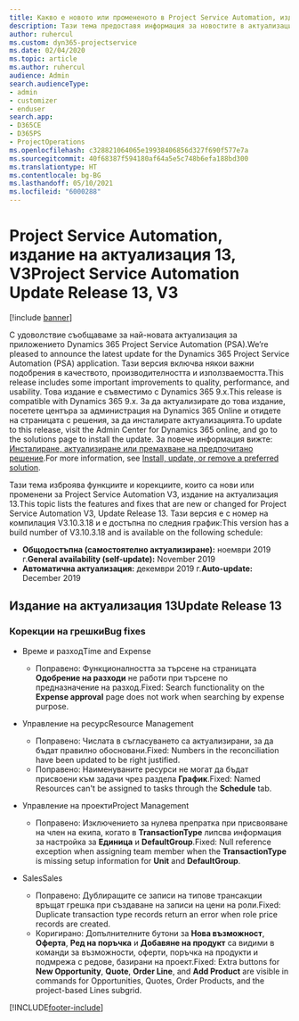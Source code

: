 ```yaml
---
title: Какво е новото или промененото в Project Service Automation, издание на актуализация 13, V3
description: Тази тема предоставя информация за новостите в актуализацията на Project Service Automation, издание 13, V3.
author: ruhercul
ms.custom: dyn365-projectservice
ms.date: 02/04/2020
ms.topic: article
ms.author: ruhercul
audience: Admin
search.audienceType:
- admin
- customizer
- enduser
search.app:
- D365CE
- D365PS
- ProjectOperations
ms.openlocfilehash: c328821064065e19938406856d327f690f577e7a
ms.sourcegitcommit: 40f68387f594180af64a5e5c748b6efa188bd300
ms.translationtype: HT
ms.contentlocale: bg-BG
ms.lasthandoff: 05/10/2021
ms.locfileid: "6000288"
---
```

# <a name="project-service-automation-update-release-13-v3"></a><span data-ttu-id="3fa91-103">Project Service Automation, издание на актуализация 13, V3</span><span class="sxs-lookup"><span data-stu-id="3fa91-103">Project Service Automation Update Release 13, V3</span></span>

[!include [banner](../includes/psa-now-project-operations.md)]

<span data-ttu-id="3fa91-104">С удоволствие съобщаваме за най-новата актуализация за приложението Dynamics 365 Project Service Automation (PSA).</span><span class="sxs-lookup"><span data-stu-id="3fa91-104">We’re pleased to announce the latest update for the Dynamics 365 Project Service Automation (PSA) application.</span></span> <span data-ttu-id="3fa91-105">Тази версия включва някои важни подобрения в качеството, производителността и използваемостта.</span><span class="sxs-lookup"><span data-stu-id="3fa91-105">This release includes some important improvements to quality, performance, and usability.</span></span> <span data-ttu-id="3fa91-106">Това издание е съвместимо с Dynamics 365 9.x.</span><span class="sxs-lookup"><span data-stu-id="3fa91-106">This release is compatible with Dynamics 365 9.x.</span></span> <span data-ttu-id="3fa91-107">За да актуализирате до това издание, посетете центъра за администрация на Dynamics 365 Online и отидете на страницата с решения, за да инсталирате актуализацията.</span><span class="sxs-lookup"><span data-stu-id="3fa91-107">To update to this release, visit the Admin Center for Dynamics 365 online, and go to the solutions page to install the update.</span></span> <span data-ttu-id="3fa91-108">За повече информация вижте: [Инсталиране, актуализиране или премахване на предпочитано решение](/power-platform/admin/install-remove-preferred-solution).</span><span class="sxs-lookup"><span data-stu-id="3fa91-108">For more information, see [Install, update, or remove a preferred solution](/power-platform/admin/install-remove-preferred-solution).</span></span>

<span data-ttu-id="3fa91-109">Тази тема изброява функциите и корекциите, които са нови или променени за Project Service Automation V3, издание на актуализация 13.</span><span class="sxs-lookup"><span data-stu-id="3fa91-109">This topic lists the features and fixes that are new or changed for Project Service Automation V3, Update Release 13.</span></span> <span data-ttu-id="3fa91-110">Тази версия е с номер на компилация V3.10.3.18 и е достъпна по следния график:</span><span class="sxs-lookup"><span data-stu-id="3fa91-110">This version has a build number of V3.10.3.18 and is available on the following schedule:</span></span>

- <span data-ttu-id="3fa91-111">**Общодостъпна (самостоятелно актуализиране):** ноември 2019 г.</span><span class="sxs-lookup"><span data-stu-id="3fa91-111">**General availability (self-update):** November 2019</span></span>
- <span data-ttu-id="3fa91-112">**Автоматична актуализация:** декември 2019 г.</span><span class="sxs-lookup"><span data-stu-id="3fa91-112">**Auto-update:** December 2019</span></span>


## <a name="update-release-13"></a><span data-ttu-id="3fa91-113">Издание на актуализация 13</span><span class="sxs-lookup"><span data-stu-id="3fa91-113">Update Release 13</span></span> 

### <a name="bug-fixes"></a><span data-ttu-id="3fa91-114">Корекции на грешки</span><span class="sxs-lookup"><span data-stu-id="3fa91-114">Bug fixes</span></span>

- <span data-ttu-id="3fa91-115">Време и разход</span><span class="sxs-lookup"><span data-stu-id="3fa91-115">Time and Expense</span></span>

     - <span data-ttu-id="3fa91-116">Поправено: Функционалността за търсене на страницата **Одобрение на разходи** не работи при търсене по предназначение на разход.</span><span class="sxs-lookup"><span data-stu-id="3fa91-116">Fixed: Search functionality on the **Expense approval** page does not work when searching by expense purpose.</span></span>

- <span data-ttu-id="3fa91-117">Управление на ресурс</span><span class="sxs-lookup"><span data-stu-id="3fa91-117">Resource Management</span></span>

     - <span data-ttu-id="3fa91-118">Поправено: Числата в съгласуването са актуализирани, за да бъдат правилно обосновани.</span><span class="sxs-lookup"><span data-stu-id="3fa91-118">Fixed: Numbers in the reconciliation have been updated to be right justified.</span></span>
     - <span data-ttu-id="3fa91-119">Поправено: Наименуваните ресурси не могат да бъдат присвоени към задачи чрез раздела **График**.</span><span class="sxs-lookup"><span data-stu-id="3fa91-119">Fixed: Named Resources can't be assigned to tasks through the **Schedule** tab.</span></span>

- <span data-ttu-id="3fa91-120">Управление на проекти</span><span class="sxs-lookup"><span data-stu-id="3fa91-120">Project Management</span></span>

     - <span data-ttu-id="3fa91-121">Поправено: Изключението за нулева препратка при присвояване на член на екипа, когато в **TransactionType** липсва информация за настройка за **Единица** и **DefaultGroup**.</span><span class="sxs-lookup"><span data-stu-id="3fa91-121">Fixed: Null reference exception when assigning team member when the **TransactionType** is missing setup information for **Unit** and **DefaultGroup**.</span></span>

- <span data-ttu-id="3fa91-122">Sales</span><span class="sxs-lookup"><span data-stu-id="3fa91-122">Sales</span></span>

     - <span data-ttu-id="3fa91-123">Поправено: Дублиращите се записи на типове трансакции връщат грешка при създаване на записи на цени на роли.</span><span class="sxs-lookup"><span data-stu-id="3fa91-123">Fixed: Duplicate transaction type records return an error when role price records are created.</span></span>
     - <span data-ttu-id="3fa91-124">Коригирано: Допълнителните бутони за **Нова възможност**, **Оферта**, **Ред на поръчка** и **Добавяне на продукт** са видими в команди за възможности, оферти, поръчка на продукти и подмрежа с редове, базирани на проект.</span><span class="sxs-lookup"><span data-stu-id="3fa91-124">Fixed: Extra buttons for **New Opportunity**, **Quote**, **Order Line**, and **Add Product** are visible in commands for Opportunities, Quotes, Order Products, and the project-based Lines subgrid.</span></span>




[!INCLUDE[footer-include](../includes/footer-banner.md)]